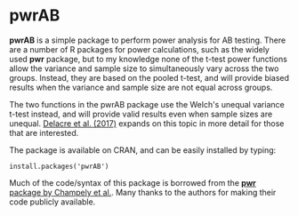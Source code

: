 # pwrAB

**pwrAB** is a simple package to perform power analysis for AB testing. There are a number of R packages for power calculations, such as the widely used **pwr** package, but to my knowledge none of the t-test power functions allow the variance and sample size to simultaneously vary across the two groups. Instead, they are based on the pooled t-test, and will provide biased results when the variance and sample size are not equal across groups.

The two functions in the pwrAB package use the Welch's unequal variance t-test instead, and will provide valid results even when sample sizes are unequal. [Delacre et al. (2017)](http://www.rips-irsp.com/articles/10.5334/irsp.82/) expands on this topic in more detail for those that are interested.

The package is available on CRAN, and can be easily installed by typing:
```
install.packages('pwrAB')
```

Much of the code/syntax of this package is borrowed from the [**pwr** package by Champely et al.](https://cran.r-project.org/web/packages/pwr/index.html). Many thanks to the authors for making their code publicly available.
